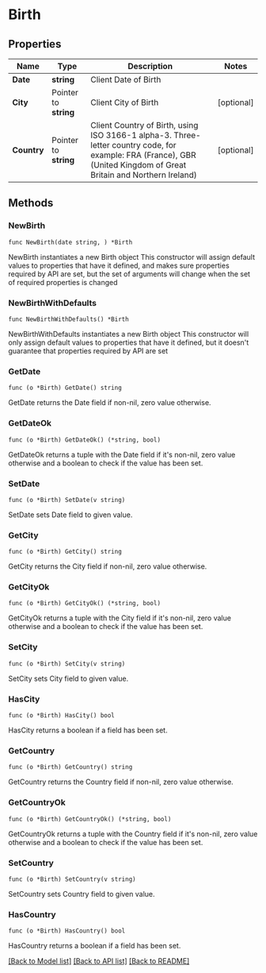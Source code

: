 # Birth

## Properties

Name | Type | Description | Notes
------------ | ------------- | ------------- | -------------
**Date** | **string** | Client Date of Birth | 
**City** | Pointer to **string** | Client City of Birth | [optional] 
**Country** | Pointer to **string** | Client Country of Birth, using ISO 3166-1 alpha-3. Three-letter country code, for example: FRA (France), GBR (United Kingdom of Great Britain and Northern Ireland) | [optional] 

## Methods

### NewBirth

`func NewBirth(date string, ) *Birth`

NewBirth instantiates a new Birth object
This constructor will assign default values to properties that have it defined,
and makes sure properties required by API are set, but the set of arguments
will change when the set of required properties is changed

### NewBirthWithDefaults

`func NewBirthWithDefaults() *Birth`

NewBirthWithDefaults instantiates a new Birth object
This constructor will only assign default values to properties that have it defined,
but it doesn't guarantee that properties required by API are set

### GetDate

`func (o *Birth) GetDate() string`

GetDate returns the Date field if non-nil, zero value otherwise.

### GetDateOk

`func (o *Birth) GetDateOk() (*string, bool)`

GetDateOk returns a tuple with the Date field if it's non-nil, zero value otherwise
and a boolean to check if the value has been set.

### SetDate

`func (o *Birth) SetDate(v string)`

SetDate sets Date field to given value.


### GetCity

`func (o *Birth) GetCity() string`

GetCity returns the City field if non-nil, zero value otherwise.

### GetCityOk

`func (o *Birth) GetCityOk() (*string, bool)`

GetCityOk returns a tuple with the City field if it's non-nil, zero value otherwise
and a boolean to check if the value has been set.

### SetCity

`func (o *Birth) SetCity(v string)`

SetCity sets City field to given value.

### HasCity

`func (o *Birth) HasCity() bool`

HasCity returns a boolean if a field has been set.

### GetCountry

`func (o *Birth) GetCountry() string`

GetCountry returns the Country field if non-nil, zero value otherwise.

### GetCountryOk

`func (o *Birth) GetCountryOk() (*string, bool)`

GetCountryOk returns a tuple with the Country field if it's non-nil, zero value otherwise
and a boolean to check if the value has been set.

### SetCountry

`func (o *Birth) SetCountry(v string)`

SetCountry sets Country field to given value.

### HasCountry

`func (o *Birth) HasCountry() bool`

HasCountry returns a boolean if a field has been set.


[[Back to Model list]](../README.md#documentation-for-models) [[Back to API list]](../README.md#documentation-for-api-endpoints) [[Back to README]](../README.md)


